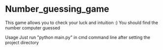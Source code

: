 # Number_guessing_game
This game allows you to check your luck and intuition :) You should find the number computer guessed

Usage
Just run "python main.py" in cmd command line after setting the project directory

